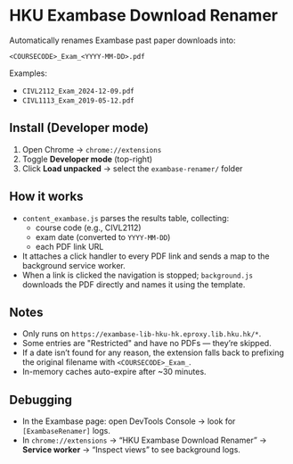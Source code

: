 # HKU Exambase Download Renamer

Automatically renames Exambase past paper downloads into:

`<COURSECODE>_Exam_<YYYY-MM-DD>.pdf`

Examples:
- `CIVL2112_Exam_2024-12-09.pdf`
- `CIVL1113_Exam_2019-05-12.pdf`

## Install (Developer mode)
1. Open Chrome → `chrome://extensions`
2. Toggle **Developer mode** (top-right)
3. Click **Load unpacked** → select the `exambase-renamer/` folder

## How it works
- `content_exambase.js` parses the results table, collecting:
  - course code (e.g., CIVL2112)
  - exam date (converted to `YYYY-MM-DD`)
  - each PDF link URL
- It attaches a click handler to every PDF link and sends a map to the background service worker.
- When a link is clicked the navigation is stopped; `background.js` downloads the PDF directly and names it using the template.

## Notes
- Only runs on `https://exambase-lib-hku-hk.eproxy.lib.hku.hk/*`.
- Some entries are "Restricted" and have no PDFs — they’re skipped.
- If a date isn’t found for any reason, the extension falls back to prefixing the original filename with `<COURSECODE>_Exam_`.
- In-memory caches auto-expire after ~30 minutes.

## Debugging
- In the Exambase page: open DevTools Console → look for `[ExambaseRenamer]` logs.
- In `chrome://extensions` → “HKU Exambase Download Renamer” → **Service worker** → “Inspect views” to see background logs.
